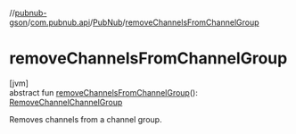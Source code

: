 //[pubnub-gson](../../../index.md)/[com.pubnub.api](../index.md)/[PubNub](index.md)/[removeChannelsFromChannelGroup](remove-channels-from-channel-group.md)

# removeChannelsFromChannelGroup

[jvm]\
abstract fun [removeChannelsFromChannelGroup](remove-channels-from-channel-group.md)(): [RemoveChannelChannelGroup](../../com.pubnub.api.endpoints.channel_groups/-remove-channel-channel-group/index.md)

Removes channels from a channel group.
